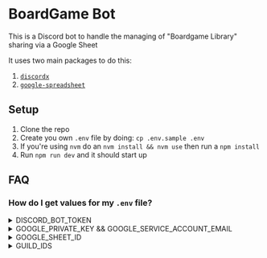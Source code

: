 # BoardGame Bot
This is a Discord bot to handle the managing of "Boardgame Library" sharing via a Google Sheet

It uses two main packages to do this:
  1. [`discordx`](https://github.com/oceanroleplay/discord.ts)
  2. [`google-spreadsheet`](https://github.com/theoephraim/node-google-spreadsheet)


## Setup
1. Clone the repo
2. Create you own `.env` file by doing: `cp .env.sample .env`
3. If you're using `nvm` do an `nvm install && nvm use` then run a `npm install`
4. Run `npm run dev` and it should start up

## FAQ
### How do I get values for my `.env` file?

<details>
  <summary> DISCORD_BOT_TOKEN </summary>

  1. Visit [the Discord developer portal](https://discord.com/developers/applications)
  2. Create a `New Application`
  3. Add a `Bot` to the app
  4. Copy the `Token` from the bot
</details>

<details>
  <summary> GOOGLE_PRIVATE_KEY && GOOGLE_SERVICE_ACCOUNT_EMAIL </summary>

  1. Begin by following this [guide to create a google cloud project](https://cloud.google.com/iam/docs/quickstart-client-libraries#create-project) through to `step 5.e`
  2. With the `JSON key`, the `GOOGLE_PRIVATE_KEY` should be set to the value of the `"private_key"`
  3. The `GOOGLE_SERVICE_ACCOUNT_EMAIL` should be set to the value of the `"client_email"`
</details>

<details>
  <summary> GOOGLE_SHEET_ID </summary>

  1. Visit [Google Sheets](https://sheets.google.com/)
  2. Create a `Blank Sheet`
  3. Set the header row to: `Game,	Player, Count,	Owner,	Location,	BGG Link`
  4. Copy the piece of the url that is inbetween `/spreadsheets/d/` and `/edit` (i.e. `https://docs.google.com/spreadsheets/d/<GOOGLE_SHEET_ID>/edit`).
</details>

<details>
  <summary> GUILD_IDS </summary>

  1. Go to the Discord Server you want to use
  2. Open the server settings
  3. Navigate to the `Widget` section
  4. Copy the `Server ID`

  If you have multiple servers you want to use, then simply add them all separated by commas (i.e. `GUILD_IDS="1234,5678,91011"`).
</details>

